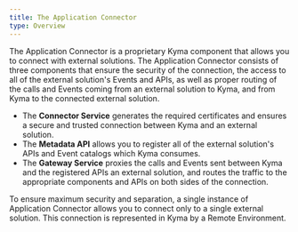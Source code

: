 ```yaml
---
title: The Application Connector
type: Overview
---
```


The Application Connector is a proprietary Kyma component that allows you to connect with external solutions. The Application Connector consists of three
components that ensure the security of the connection, the access to all of the external solution's Events and APIs, as well as proper routing of the calls and Events coming from an external solution to Kyma, and from Kyma to the connected external solution.

- The **Connector Service** generates the required certificates and ensures a secure and trusted connection between Kyma and an external solution.
- The **Metadata API** allows you to register all of the external solution's APIs and Event catalogs which Kyma consumes.
- The **Gateway Service** proxies the calls and Events sent between Kyma and the registered APIs an external solution, and routes the traffic to the appropriate components and APIs on both sides of the connection.

To ensure maximum security and separation, a single instance of Application Connector allows you to connect only to a single external solution. This connection is represented in Kyma by a Remote Environment.
